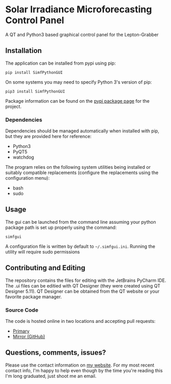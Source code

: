# Solar Irradiance Microforecasting Control Panel

A QT and Python3 based graphical control panel for the Lepton-Grabber

## Installation

The application can be installed from pypi using pip:

    pip install SimfPythonGUI
    
On some systems you may need to specify Python 3's version of pip:

    pip3 install SimfPythonGUI
    
Package information can be found on the 
[pypi package page](https://pypi.org/project/SimfPythonGUI/) for the project.

### Dependencies

Dependencies should be managed automatically when installed with pip, but they
are provided here for reference:

* Python3
* PyQT5
* watchdog

The program relies on the following system utilities being installed or
suitably compatible replacements (configure the replacements using the
configuration menu):

* bash
* sudo

## Usage

The gui can be launched from the command line assuming your python package
path is set up properly using the command:

    simfgui

A configuration file is written by default to `~/.simfgui.ini`.  Running the
utility will require sudo permissions

## Contributing and Editing

The repository contains the files for editing with the JetBrains PyCharm IDE.
The .ui files can be editied with QT Designer (they were created using QT
Designer 5.11).  QT Designer can be obtained from the QT website or your
favorite package manager.

### Source Code

The code is hosted online in two locations and accepting pull requests:

* [Primary](https://git.nclf.net/SIMF/simf-python-gui)
* [Mirror (GitHub)](https://github.com/Goldman60/simf-python-gui)

## Questions, comments, issues?

Please use the contact information on [my website](https://ajfite.com).  For
my most recent contact info, I'm happy to help even though by the time you're 
reading this I'm long graduated, just shoot me an email.